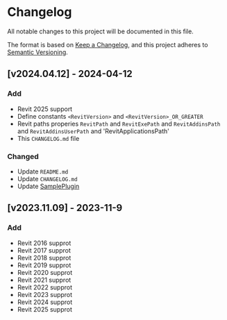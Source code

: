 # Changelog

All notable changes to this project will be documented in this file.

The format is based on [Keep a Changelog](https://keepachangelog.com/en/1.1.0/),
and this project adheres to [Semantic Versioning](https://semver.org/spec/v2.0.0.html).

## [v2024.04.12] - 2024-04-12

### Add

- Revit 2025 support
- Define constants `<RevitVersion>` and `<RevitVersion>_OR_GREATER`
- Revit paths properies `RevitPath` and `RevitExePath` and `RevitAddinsPath` and `RevitAddinsUserPath` and 'RevitApplicationsPath'
- This `CHANGELOG.md` file

### Changed

- Update `README.md`
- Update `CHANGELOG.md`
- Update [SamplePlugin](sample/SamplePlugin)

## [v2023.11.09] - 2023-11-9

### Add

- Revit 2016 supprot
- Revit 2017 supprot
- Revit 2018 supprot
- Revit 2019 supprot
- Revit 2020 supprot
- Revit 2021 supprot
- Revit 2022 supprot
- Revit 2023 supprot
- Revit 2024 supprot
- Revit 2025 supprot

